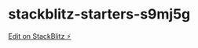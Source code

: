 # stackblitz-starters-s9mj5g

[Edit on StackBlitz ⚡️](https://stackblitz.com/edit/stackblitz-starters-s9mj5g)